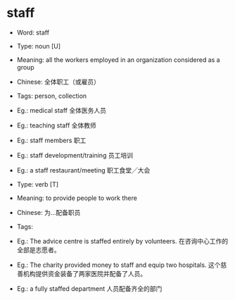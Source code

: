 # staff

- Word: staff

- Type: noun [U]
- Meaning: all the workers employed in an organization considered as a group
- Chinese: 全体职工（或雇员）
- Tags: person, collection
- Eg.: medical staff 全体医务人员
- Eg.: teaching staff 全体教师
- Eg.: staff members 职工
- Eg.: staff development/training 员工培训
- Eg.: a staff restaurant/meeting 职工食堂╱大会

- Type: verb [T]
- Meaning: to provide people to work there
- Chinese: 为…配备职员
- Tags: 
- Eg.: The advice centre is staffed entirely by volunteers. 在咨询中心工作的全部是志愿者。
- Eg.: The charity provided money to staff and equip two hospitals. 这个慈善机构提供资金装备了两家医院并配备了人员。
- Eg.: a fully staffed department 人员配备齐全的部门

